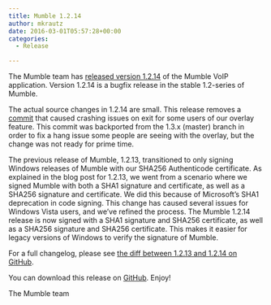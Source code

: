 ```yaml
---
title: Mumble 1.2.14
author: mkrautz
date: 2016-03-01T05:57:28+00:00
categories:
  - Release

---
```

The Mumble team has [released version 1.2.14][1] of the Mumble VoIP application. Version 1.2.14 is a bugfix release in the stable 1.2-series of Mumble.

<!--more-->

The actual source changes in 1.2.14 are small. This release removes a [commit][2] that caused crashing issues on exit for some users of our overlay feature. This commit was backported from the 1.3.x (master) branch in order to fix a hang issue some people are seeing with the overlay, but the change was not ready for prime time.

The previous release of Mumble, 1.2.13, transitioned to only signing Windows releases of Mumble with our SHA256 Authenticode certificate. As explained in the blog post for 1.2.13, we went from a scenario where we signed Mumble with both a SHA1 signature and certificate, as well as a SHA256 signature and certificate. We did this because of Microsoft&#8217;s SHA1 deprecation in code signing. This change has caused several issues for Windows Vista users, and we&#8217;ve refined the process. The Mumble 1.2.14 release is now signed with a SHA1 signature and SHA256 certificate, as well as a SHA256 signature and SHA256 certificate. This makes it easier for legacy versions of Windows to verify the signature of Mumble.

For a full changelog, please see [the diff between 1.2.13 and 1.2.14 on GitHub][3].

You can download this release on [GitHub][4]. Enjoy!

The Mumble team

 [1]: https://github.com/mumble-voip/mumble/releases/tag/1.2.14
 [2]: https://github.com/mumble-voip/mumble/commit/6f3bacbded1b91c8eff6d13de436d9650aaf36e1
 [3]: https://github.com/mumble-voip/mumble/compare/1.2.13...1.2.14
 [4]: https://github.com/mumble-voip/mumble/releases/tag/1.2.14 "https://github.com/mumble-voip/mumble/releases/tag/1.2.14"
